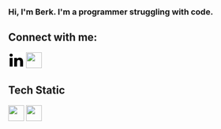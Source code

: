 ### Hi, I'm Berk. I'm a programmer struggling with code.


## Connect with me:

<p align="left"> 
    <a href="https://www.linkedin.com/in/eberksahin/" target="_blank" rel="noreferrer"><img src="https://github.com/HaeckDesign/Get-Social-Social-Media-Font/blob/master/images/PNG/linkedin.png" width="32" height="32" /></a>
    <a href="https://twitter.com/eberksahin" target="_blank" rel="noreferrer"><img src="https://github.com/simple-icons/simple-icons/blob/develop/icons/twitter.svg" width="32" height="32" /></a>


## Tech Static
    
<p align="left">
<a><img src="https://github.com/simple-icons/simple-icons/blob/develop/icons/csharp.svg" width="32" height="32"></a>
<a><img src="https://github.com/simple-icons/simple-icons/blob/develop/icons/unity.svg" width="32" height="32"></a>

